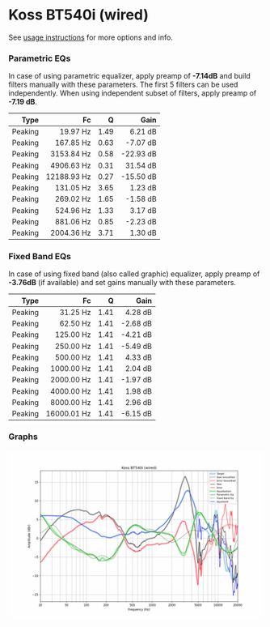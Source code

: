 # Koss BT540i (wired)
See [usage instructions](https://github.com/jaakkopasanen/AutoEq#usage) for more options and info.

### Parametric EQs
In case of using parametric equalizer, apply preamp of **-7.14dB** and build filters manually
with these parameters. The first 5 filters can be used independently.
When using independent subset of filters, apply preamp of **-7.19 dB**.

| Type    | Fc          |    Q | Gain      |
|--------:|------------:|-----:|----------:|
| Peaking | 19.97 Hz    | 1.49 | 6.21 dB   |
| Peaking | 167.85 Hz   | 0.63 | -7.07 dB  |
| Peaking | 3153.84 Hz  | 0.58 | -22.93 dB |
| Peaking | 4906.63 Hz  | 0.31 | 31.54 dB  |
| Peaking | 12188.93 Hz | 0.27 | -15.50 dB |
| Peaking | 131.05 Hz   | 3.65 | 1.23 dB   |
| Peaking | 269.02 Hz   | 1.65 | -1.58 dB  |
| Peaking | 524.96 Hz   | 1.33 | 3.17 dB   |
| Peaking | 881.06 Hz   | 0.85 | -2.23 dB  |
| Peaking | 2004.36 Hz  | 3.71 | 1.30 dB   |

### Fixed Band EQs
In case of using fixed band (also called graphic) equalizer, apply preamp of **-3.76dB**
(if available) and set gains manually with these parameters.

| Type    | Fc          |    Q | Gain     |
|--------:|------------:|-----:|---------:|
| Peaking | 31.25 Hz    | 1.41 | 4.28 dB  |
| Peaking | 62.50 Hz    | 1.41 | -2.68 dB |
| Peaking | 125.00 Hz   | 1.41 | -4.21 dB |
| Peaking | 250.00 Hz   | 1.41 | -5.49 dB |
| Peaking | 500.00 Hz   | 1.41 | 4.33 dB  |
| Peaking | 1000.00 Hz  | 1.41 | 2.04 dB  |
| Peaking | 2000.00 Hz  | 1.41 | -1.97 dB |
| Peaking | 4000.00 Hz  | 1.41 | 1.98 dB  |
| Peaking | 8000.00 Hz  | 1.41 | 2.96 dB  |
| Peaking | 16000.01 Hz | 1.41 | -6.15 dB |

### Graphs
![](./Koss%20BT540i%20(wired).png)